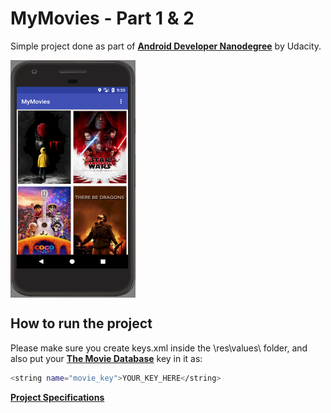 # MyMovies - Part 1 & 2

[Android Developer Nanodegree]: https://www.udacity.com/course/android-developer-nanodegree-by-google--nd801
[The Movie Database]: https://www.themoviedb.org
[Project Specifications]: https://review.udacity.com/#!/rubrics/67/view

Simple project done as part of **[Android Developer Nanodegree]** by Udacity.

<img align="center" width="200" height="380"
     title="Size Limit logo" src="./Screenshot_home.PNG">
     
## How to run the project

Please make sure you create keys.xml inside the \res\values\ folder, and also put your **[The Movie Database]** key in it as:
```sh
<string name="movie_key">YOUR_KEY_HERE</string>
```
    
**[Project Specifications]** 
